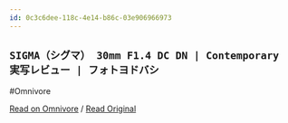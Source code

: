 ```yaml
---
id: 0c3c6dee-118c-4e14-b86c-03e906966973
---
```


## `SIGMA（シグマ） 30mm F1.4 DC DN | Contemporary 実写レビュー | フォトヨドバシ`
#Omnivore

[Read on Omnivore](https://omnivore.app/me/sigma-30-mm-f-1-4-dc-dn-contemporary-190e2b4ea10) / [Read Original](https://photo.yodobashi.com/fujifilm/lens/30_f14contemporary/)



